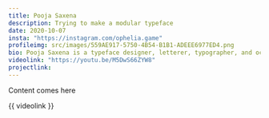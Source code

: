 ```yaml
---
title: Pooja Saxena
description: Trying to make a modular typeface
date: 2020-10-07
insta: "https://instagram.com/ophelia.game"
profileimg: src/images/559AE917-5750-4B54-B1B1-ADEEE6977ED4.png
bio: Pooja Saxena is a typeface designer, letterer, typographer, and occasional design educator who focuses on Indic scripts, Devanagari in particular. She is an avid collector of newspapers, stamps, and books, and likes to document street lettering.
videolink: "https://youtu.be/M5DwS66ZYW8"
projectlink: 
---
```


Content comes here

{{ videolink }}

